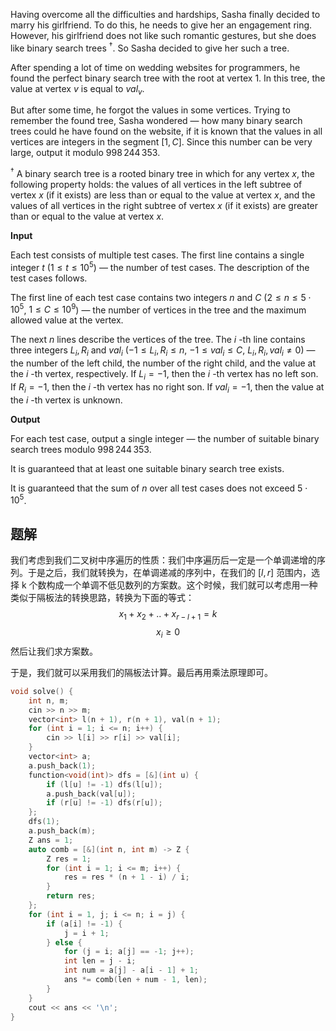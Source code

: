 Having overcome all the difficulties and hardships, Sasha finally decided to marry his girlfriend. To do this, he needs to give her an engagement ring. However, his girlfriend does not like such romantic gestures, but she does like binary search trees $^{\dagger}$. So Sasha decided to give her such a tree.

After spending a lot of time on wedding websites for programmers, he found the perfect binary search tree with the root at vertex $1$. In this tree, the value at vertex $v$ is equal to $val_v$.

But after some time, he forgot the values in some vertices. Trying to remember the found tree, Sasha wondered — how many binary search trees could he have found on the website, if it is known that the values in all vertices are integers in the segment $[1, C]$. Since this number can be very large, output it modulo $998\,244\,353$.

$^{\dagger}$ A binary search tree is a rooted binary tree in which for any vertex $x$, the following property holds: the values of all vertices in the left subtree of vertex $x$ (if it exists) are less than or equal to the value at vertex $x$, and the values of all vertices in the right subtree of vertex $x$ (if it exists) are greater than or equal to the value at vertex $x$.

**Input**

Each test consists of multiple test cases. The first line contains a single integer $t$ ($1 \le t \le 10^5$) — the number of test cases. The description of the test cases follows.

The first line of each test case contains two integers $n$ and $C$ ($2 \leq n \leq 5 \cdot 10^5$, $1 \leq C \leq 10^9$) — the number of vertices in the tree and the maximum allowed value at the vertex.

The next $n$ lines describe the vertices of the tree. The $i$ \-th line contains three integers $L_i, R_i$ and $val_i$ ($-1 \le L_i, R_i \le n$, $-1 \le val_i \le C$, $L_i, R_i, val_i \ne 0$) — the number of the left child, the number of the right child, and the value at the $i$ \-th vertex, respectively. If $L_i = -1$, then the $i$ \-th vertex has no left son. If $R_i = -1$, then the $i$ \-th vertex has no right son. If $val_i = -1$, then the value at the $i$ \-th vertex is unknown.

**Output**

For each test case, output a single integer — the number of suitable binary search trees modulo $998\,244\,353$.



It is guaranteed that at least one suitable binary search tree exists.

It is guaranteed that the sum of $n$ over all test cases does not exceed $5 \cdot 10^5$.

## 题解
我们考虑到我们二叉树中序遍历的性质：我们中序遍历后一定是一个单调递增的序列。于是之后，我们就转换为，在单调递减的序列中，在我们的 $[l,r]$ 范围内，选择 k 个数构成一个单调不低见数列的方案数。这个时候，我们就可以考虑用一种类似于隔板法的转换思路，转换为下面的等式：
$$
x_{1}+x_{2}+..+x_{r-l+1}=k
$$
$$
x_{i}\geq 0
$$
然后让我们求方案数。

于是，我们就可以采用我们的隔板法计算。最后再用乘法原理即可。

```cpp
void solve() {
    int n, m;
    cin >> n >> m;
    vector<int> l(n + 1), r(n + 1), val(n + 1);
    for (int i = 1; i <= n; i++) {
        cin >> l[i] >> r[i] >> val[i];
    }
    vector<int> a;
    a.push_back(1);
    function<void(int)> dfs = [&](int u) {
        if (l[u] != -1) dfs(l[u]);
        a.push_back(val[u]);
        if (r[u] != -1) dfs(r[u]);
    };
    dfs(1);
    a.push_back(m);
    Z ans = 1;
    auto comb = [&](int n, int m) -> Z {
        Z res = 1;
        for (int i = 1; i <= m; i++) {
            res = res * (n + 1 - i) / i;
        }
        return res;
    };
    for (int i = 1, j; i <= n; i = j) {
        if (a[i] != -1) {
            j = i + 1;
        } else {
            for (j = i; a[j] == -1; j++);
            int len = j - i;
            int num = a[j] - a[i - 1] + 1;
            ans *= comb(len + num - 1, len);
        }
    }
    cout << ans << '\n';
}
```